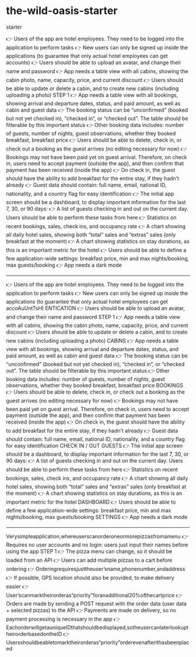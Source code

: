 # the-wild-oasis-starter
 starter


👉 Users of the app are hotel employees. They need to be logged into the application to perform tasks
👉 New users can only be signed up inside the applications (to guarantee that only actual hotel employees can get accounts)
👉 Users should be able to upload an avatar, and change their name and password
👉 App needs a table view with all cabins, showing the cabin photo, name, capacity, price, and current discount
👉 Users should be able to update or delete a cabin, and to create new cabins (including uploading a photo)
STEP 1
👉 App needs a table view with all bookings, showing arrival and departure dates, status, and paid amount, as well as cabin and guest data
👉 The booking status can be “unconfirmed” (booked but not yet checked in), “checked in”, or “checked out”. The table should be filterable
by this important status
👉 Other booking data includes: number of guests, number of nights, guest observations, whether they booked breakfast, breakfast price
👉 Users should be able to delete, check in, or check out a booking as the guest arrives (no editing necessary for now)
👉 Bookings may not have been paid yet on guest arrival. Therefore, on check in, users need to accept payment (outside the app), and then confirm that payment has been received (inside the app)
👉 On check in, the guest should have the ability to add breakfast for the entire stay, if they hadn’t already
👉 Guest data should contain: full name, email, national ID, nationality, and a country flag for easy identification
👉 The initial app screen should be a dashboard, to display important information for the last 7, 30, or 90 days:
👉 A list of guests checking in and out on the current day. Users should be able to perform these tasks from here
👉 Statistics on recent bookings, sales, check ins, and occupancy rate
👉 A chart showing all daily hotel sales, showing both “total” sales and “extras” sales (only breakfast at the moment)
👉 A chart showing statistics on stay durations, as this is an important metric for the hotel
👉 Users should be able to define a few application-wide settings: breakfast price, min and max nights/booking, max guests/booking
👉 App needs a dark mode


---


👉 Users of the app are hotel employees. They need to be logged into the application to perform tasks
👉 New users can only be signed up inside the applications (to guarantee that only actual hotel employees can get accoAuUntTsH) ENTICATION
👉 Users should be able to upload an avatar, and change their name and password
STEP 1
👉 App needs a table view with all cabins, showing the cabin photo, name, capacity, price, and current discount
👉 Users should be able to update or delete a cabin, and to create new cabins (including uploading a photo)
CABINS
👉 App needs a table view with all bookings, showing arrival and departure dates, status, and paid amount, as well as cabin and guest data
👉 The booking status can be “unconfirmed” (booked but not yet checked in), “checked in”, or “checked out”. The table should be filterable
by this important status
👉 Other booking data includes: number of guests, number of nights, guest observations, whether they booked breakfast, breakfast price
BOOKINGS
👉 Users should be able to delete, check in, or check out a booking as the guest arrives (no editing necessary for now)
👉 Bookings may not have been paid yet on guest arrival. Therefore, on check in, users need to accept payment (outside the app), and
then confirm that payment has been received (inside the app)
👉 On check in, the guest should have the ability to add breakfast for the entire stay, if they hadn’t already
👉 Guest data should contain: full name, email, national ID, nationality, and a country flag for easy identification
CHECK IN / OUT
GUESTS
👉 The initial app screen should be a dashboard, to display important information for the last 7, 30, or 90 days:
👉 A list of guests checking in and out on the current day. Users should be able to perform these tasks from here
👉 Statistics on recent bookings, sales, check ins, and occupancy rate
👉 A chart showing all daily hotel sales, showing both “total” sales and “extras” sales (only breakfast at the moment)
👉 A chart showing statistics on stay durations, as this is an important metric for the hotel
DASHBOARD
👉 Users should be able to define a few application-wide settings: breakfast price, min and max nights/booking, max guests/booking SETTINGS
👉 App needs a dark mode



----


Verysimpleapplication,whereuserscanorderoneormorepizzasfromamenu
👉 Requires no user accounts and no login: users just input their names before using the app
STEP 1
👉 The pizza menu can change, so it should be loaded from an API
👉 Users can add multiple pizzas to a cart before ordering
👉 Orderingrequiresjusttheuser’sname,phonenumber,andaddress
👉 If possible, GPS location should also be provided, to make delivery easier
👉 User’scanmarktheirorderas“priority”foranadditional20%ofthecartprice
👉 Orders are made by sending a POST request with the order data (user data + selected pizzas) to the API
👉 Payments are made on delivery, so no payment processing is necessary in the app
👉 EachorderwillgetauniqueIDthatshouldbedisplayed,sotheusercanlaterlookuptheirorderbasedontheID 👉 Usersshouldbeabletomarktheirorderas“priority”orderevenafterithasbeenplaced